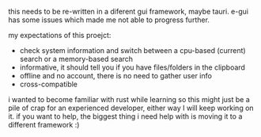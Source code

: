 this needs to be re-written in a diferent gui framework, maybe tauri.
e-gui has some issues which made me not able to progress further.

my expectations of this proejct:
- check system information and switch between a cpu-based (current) search or a memory-based search
- informative, it should tell you if you have files/folders in the clipboard
- offline and no account, there is no need to gather user info
- cross-compatible

i wanted to become familiar with rust while learning so this might just be a pile of crap for an experienced developer, either way I will keep working on it.
if you want to help, the biggest thing i need help with is moving it to a different framework :)  
